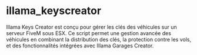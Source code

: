 # illama_keyscreator
 Illama Keys Creator est conçu pour gérer les clés des véhicules sur un serveur FiveM sous ESX. Ce script permet une gestion avancée des véhicules en combinant la distribution des clés, la protection contre les vols, et des fonctionnalités intégrées avec Illama Garages Creator.
